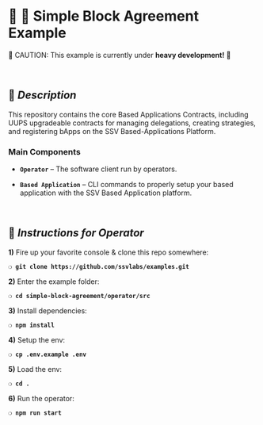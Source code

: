 # :construction_worker: :closed_lock_with_key: __Simple Block Agreement Example__

:construction: CAUTION: This example is currently under **heavy development!** :construction:

&nbsp;

## :book: _Description_

This repository contains the core Based Applications Contracts, including UUPS upgradeable contracts for managing delegations, creating strategies, and registering bApps on the SSV Based-Applications Platform. 

### **Main Components**

- **`Operator`** – The software client run by operators.
  
- **`Based Application`** – CLI commands to properly setup your based application with the SSV Based Application platform.

&nbsp;

## :page_with_curl: _Instructions for Operator_

**1)** Fire up your favorite console & clone this repo somewhere:

__`❍ git clone https://github.com/ssvlabs/examples.git`__

**2)** Enter the example folder:

__`❍ cd simple-block-agreement/operator/src`__

**3)** Install dependencies:

__`❍ npm install`__

**4)** Setup the env:

__`❍ cp .env.example .env`__

**5)** Load the env:

__`❍ cd .`__

**6)** Run the operator:

__`❍ npm run start`__